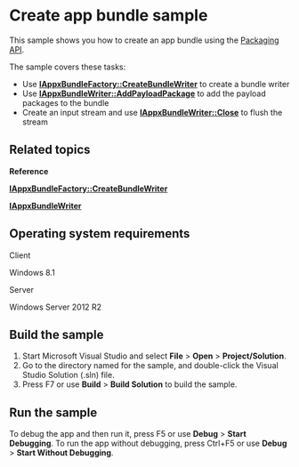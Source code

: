 Create app bundle sample
========================

This sample shows you how to create an app bundle using the [Packaging API](http://msdn.microsoft.com/en-us/library/windows/desktop/hh446766).

The sample covers these tasks:

-   Use [**IAppxBundleFactory::CreateBundleWriter**](http://msdn.microsoft.com/en-us/library/windows/desktop/dn280280) to create a bundle writer
-   Use [**IAppxBundleWriter::AddPayloadPackage**](http://msdn.microsoft.com/en-us/library/windows/desktop/dn280303) to add the payload packages to the bundle
-   Create an input stream and use [**IAppxBundleWriter::Close**](http://msdn.microsoft.com/en-us/library/windows/desktop/dn280304) to flush the stream

Related topics
--------------

**Reference**

[**IAppxBundleFactory::CreateBundleWriter**](http://msdn.microsoft.com/en-us/library/windows/desktop/dn280280)

[**IAppxBundleWriter**](http://msdn.microsoft.com/en-us/library/windows/desktop/dn280302)

Operating system requirements
-----------------------------

Client

Windows 8.1

Server

Windows Server 2012 R2

Build the sample
----------------

1.  Start Microsoft Visual Studio and select **File** \> **Open** \> **Project/Solution**.
2.  Go to the directory named for the sample, and double-click the Visual Studio Solution (.sln) file.
3.  Press F7 or use **Build** \> **Build Solution** to build the sample.

Run the sample
--------------

To debug the app and then run it, press F5 or use **Debug** \> **Start Debugging**. To run the app without debugging, press Ctrl+F5 or use **Debug** \> **Start Without Debugging**.


